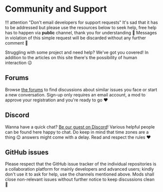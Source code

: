 # Community and Support

!!! attention "Don't email developers for support requests"
    It's sad that it has to be addressed but please use the resources below to seek help, free help has to happen via **public** channel, thank you for understanding 🥰 Messages in violation of this simple request will be discarded without any further comment 👮

Struggling with some project and need help? We've got you covered! In addition to the articles on this site there's the possibility of human interaction 😉

## Forums

Browse [the forums](https://forums.vigem.org/) to find discussions about similar issues you face or start a new conversation. Sign-up only requires an email account, a mod to approve your registration and you're ready to go ❤️

## Discord

Wanna have a quick chat? [Be our guest on Discord](https://discord.vigem.org)! Various helpful people can be found here happy to chat. Do keep in mind that time zones are a thing 😉 answers might come with a delay. Read and respect the rules ❤️

## GitHub issues

Please respect that the GitHub issue tracker of the individual repositories is a collaboration platform for mainly developers and advanced users; kindly don't use it to ask for help, use the channels mentioned above. Mods shall close non-relevant issues without further notice to keep discussions clean 👮
